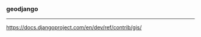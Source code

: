 ### geodjango
---
https://docs.djangoproject.com/en/dev/ref/contrib/gis/

```
```

```
```

```
```


